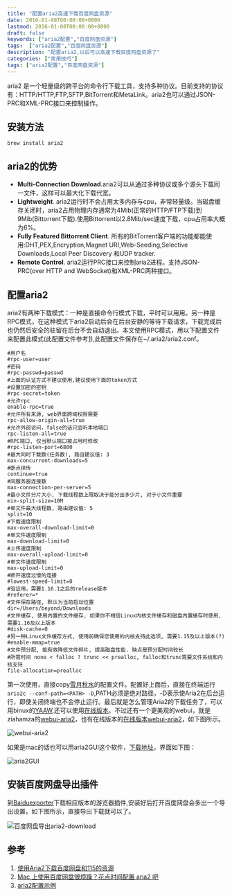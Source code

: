 ```yaml
---
title: "配置aria2高速下载百度网盘资源"
date: 2016-01-08T00:00:00+0800
lastmod: 2016-01-08T00:00:00+0800
draft: false
keywords: ["aria2配置","百度网盘资源"]
tags:  ["aria2配置","百度网盘资源"]
description: "配置aria2,以后可以高速下载百度网盘资源了"
categories: ["常用技巧"]
tags: ["aria2配置","百度网盘资源"]
---
```


aria2 是一个轻量级的跨平台的命令行下载工具，支持多种协议。目前支持的协议有：HTTP/HTTP,FTP,SFTP,BitTorrent和MetaLink。aria2也可以通过JSON-PRC和XML-PRC接口来控制操作。

## 安装方法

```
brew install aria2
```

## aria2的优势

* **Multi-Connection Download**.aria2可以从通过多种协议或多个源头下载同一文件，这样可以最大化下载代宽。
* **Lightweight**. aria2运行时不会占用太多内存与cpu，非常轻量级。当磁盘缓存关闭时，aria2占用物理内存通常为4Mib(正常的HTTP/FTP下载)到9Mib(Bittorrent下载).使用Bittorrent以2.8Mib/sec速度下载，cpu占用率大概为6%。
* **Fully Featured Bittorrent Client**. 所有的BitTorrent客户端的功能都能使用:DHT,PEX,Encryption,Magnet URI,Web-Seeding,Selective Downloads,Local Peer Discovery 和UDP tracker.
* **Remote Control**. aria2运行PRC接口来控制aria2进程。支持JSON-PRC(over HTTP and WebSocket)和XML-PRC两种接口。

## 配置aria2

aria2有两种下载模式：一种是直接命令行模式下载，平时可以用用。另一种是RPC模式，在这种模式下aria2启动后会在后台安静的等待下载请求，下载完成后也仍然后安全的驻留在后台不会自动退出。本文使用RPC模式，用以下配置文件来配置此模式(此配置文件参考[1](https://blog.icehoney.me/posts/2015-01-31-Aria2-download)),此配置文件保存在~/.aria2/aria2.conf。

```
#用户名
#rpc-user=user
#密码
#rpc-passwd=passwd
#上面的认证方式不建议使用,建议使用下面的token方式
#设置加密的密钥
#rpc-secret=token
#允许rpc
enable-rpc=true
#允许所有来源, web界面跨域权限需要
rpc-allow-origin-all=true
#允许外部访问，false的话只监听本地端口
rpc-listen-all=true
#RPC端口, 仅当默认端口被占用时修改
#rpc-listen-port=6800
#最大同时下载数(任务数), 路由建议值: 3
max-concurrent-downloads=5
#断点续传
continue=true
#同服务器连接数
max-connection-per-server=5
#最小文件分片大小, 下载线程数上限取决于能分出多少片, 对于小文件重要
min-split-size=10M
#单文件最大线程数, 路由建议值: 5
split=10
#下载速度限制
max-overall-download-limit=0
#单文件速度限制
max-download-limit=0
#上传速度限制
max-overall-upload-limit=0
#单文件速度限制
max-upload-limit=0
#断开速度过慢的连接
#lowest-speed-limit=0
#验证用，需要1.16.1之后的release版本
#referer=*
#文件保存路径, 默认为当前启动位置
dir=/Users/beyond/Downloads
#文件缓存, 使用内置的文件缓存, 如果你不相信Linux内核文件缓存和磁盘内置缓存时使用, 需要1.16及以上版本
#disk-cache=0
#另一种Linux文件缓存方式, 使用前确保您使用的内核支持此选项, 需要1.15及以上版本(?)
#enable-mmap=true
#文件预分配, 能有效降低文件碎片, 提高磁盘性能. 缺点是预分配时间较长
#所需时间 none < falloc ? trunc << prealloc, falloc和trunc需要文件系统和内核支持
file-allocation=prealloc
```
第一次使用，直接copy[雪月秋水](https://blog.icehoney.me/)的配置文件。配置好上面后，直接在终端运行`aria2c --conf-path=<PATH> -D`,PATH必须是绝对路径，-D表示使Aria2在后台运行，即使关闭终端也不会停止运行。最后就是怎么管理Aria2的下载任务了，可以用binux的[YAAW](https://github.com/binux/yaaw),还可以使用[在线版本](http://binux.github.io/yaaw/demo/)。不过还有一个更美观的webui，就是ziahamza的[webui-aria2](https://github.com/ziahamza/webui-aria2)，也有在线版本的[在线版本webui-aria2](http://ziahamza.github.io/webui-aria2/)，如下图所示。

![webui-aria2](/imgs/配置aria2/overview.png)

如果是mac的话也可以用aria2GUI这个软件，[下载地址](http://bbs.feng.com/read-htm-tid-10217584.html)，界面如下图：

![aria2GUI](/imgs/配置aria2/2.png)

## 安装百度网盘导出插件

到[Baiduexporter](https://github.com/acgotaku/BaiduExporter)下载相应版本的游览器插件,安装好后打开百度网盘会多出一个导出设置，如下图所示，直接导出下载就可以了。

![百度网盘导出aria2-download](/imgs/配置aria2/1.png)

## 参考
1. [使用Aria2下载百度网盘和115的资源](https://blog.icehoney.me/posts/2015-01-31-Aria2-download)
2. [Mac 上使用百度网盘很烦躁？花点时间配置 aria2 吧](http://sspai.com/32167)
3. [aria2配置示例](http://blog.binux.me/2012/12/aria2-examples/)
